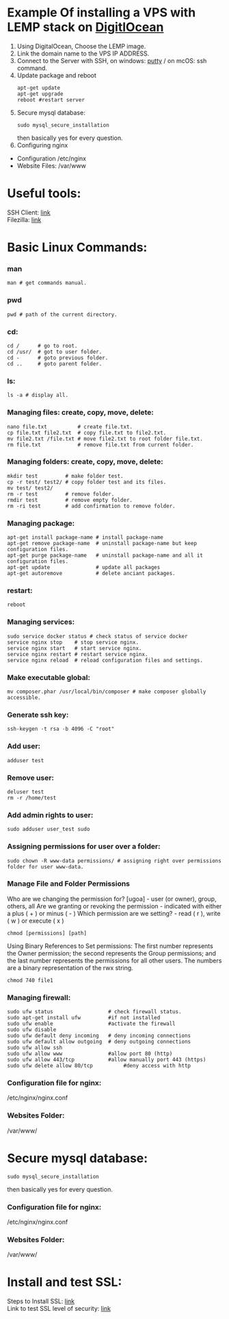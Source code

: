 # Example Of installing a VPS with LEMP stack on [DigitlOcean](https://www.digitalocean.com/)
1. Using DigitalOcean, Choose the LEMP image.
1. Link the domain name to the VPS IP ADDRESS.
1. Connect to the Server with SSH, on windows: [putty](http://www.putty.org/) / on mcOS: ssh command.
1. Update package and reboot
    ```
    apt-get update
    apt-get upgrade
    reboot #restart server
    ```
1. Secure mysql database:
    ```
    sudo mysql_secure_installation
    ```
    then basically yes for every question.
1. Configuring nginx
  * Configuration /etc/nginx
  * Website Files: /var/www
  
# Useful tools:
SSH Client: [link](http://www.putty.org/)  
Filezilla: [link](https://filezilla-project.org/download.php?type=client)

# Basic Linux Commands:

### man
```
man # get commands manual.  
```  

### pwd  
```
pwd # path of the current directory.  
```

### cd:  
```
cd /      # go to root.  
cd /usr/  # got to user folder.  
cd -      # goto previous folder.  
cd ..     # goto parent folder.    
```

### ls:
```
ls -a # display all.
```

### Managing files: create, copy, move, delete:
```
nano file.txt          # create file.txt.
cp file.txt file2.txt  # copy file.txt to file2.txt.
mv file2.txt /file.txt # move file2.txt to root folder file.txt.
rm file.txt            # remove file.txt from current folder.
```

### Managing folders: create, copy, move, delete:
```
mkdir test         # make folder test.
cp -r test/ test2/ # copy folder test and its files.
mv test/ test2/
rm -r test         # remove folder.
rmdir test         # remove empty folder.
rm -ri test        # add confirmation to remove folder.
```

### Managing package:
```
apt-get install package-name # install package-name
apt-get remove package-name  # uninstall package-name but keep configuration files.
apt-get purge package-name   # uninstall package-name and all it configuration files.
apt-get update               # update all packages
apt-get autoremove           # delete anciant packages.
```

### restart:
```
reboot
```

### Managing services:
```
sudo service docker status # check status of service docker
service nginx stop    # stop service nginx.
service nginx start   # start service nginx.
service nginx restart # restart service nginx.
service nginx reload  # reload configuration files and settings.
```

### Make executable global:
```
mv composer.phar /usr/local/bin/composer # make composer globally accessible.
```

### Generate ssh key:
```
ssh-keygen -t rsa -b 4096 -C "root"
```

### Add user:
```
adduser test
```

### Remove user:
```
deluser test
rm -r /home/test
```  
### Add admin rights to user:
```
sudo adduser user_test sudo
```  
### Assigning permissions for user over a folder:
```
sudo chown -R www-data permissions/ # assigning right over permissions folder for user www-data.
```  

### Manage File and Folder Permissions 

Who are we changing the permission for? [ugoa] - user (or owner), group, others, all
Are we granting or revoking the permission - indicated with either a plus ( + ) or minus ( - )
Which permission are we setting? - read ( r ), write ( w ) or execute ( x )

```
chmod [permissions] [path]
```

Using Binary References to Set permissions: The first number represents the Owner permission; the second represents the Group permissions; and the last number represents the permissions for all other users. The numbers are a binary representation of the rwx string.

```
chmod 740 file1
```

### Managing firewall:
```
sudo ufw status                  # check firewall status.
sudo apt-get install ufw         #if not installed
sudo ufw enable                  #activate the firewall
sudo ufw disable
sudo ufw default deny incoming   # deny incoming connections
sudo ufw default allow outgoing  # deny outgoing connections
sudo ufw allow ssh
sudo ufw allow www               #allow port 80 (http)
sudo ufw allow 443/tcp           #allow manually port 443 (https)
sudo ufw delete allow 80/tcp          #deny access with http
```  
### Configuration file for nginx:
/etc/nginx/nginx.conf  
### Websites Folder:
/var/www/  
# Secure mysql database:
```
sudo mysql_secure_installation
```  
then basically yes for every question.

### Configuration file for nginx:
/etc/nginx/nginx.conf

### Websites Folder:
/var/www/

# Install and test SSL:
Steps to Install SSL: [link](https://www.digitalocean.com/community/tutorials/how-to-secure-nginx-with-let-s-encrypt-on-ubuntu-16-04)  
Link to test SSL level of security: [link](https://www.ssllabs.com/ssltest/)


